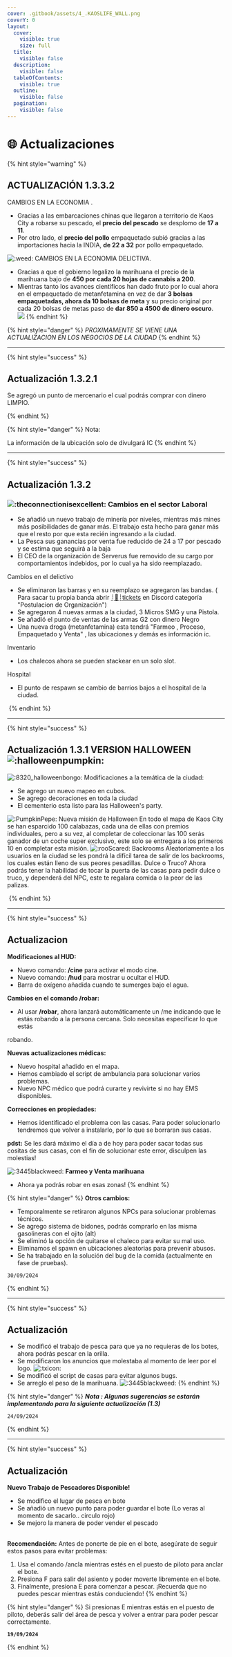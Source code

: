 ```yaml
---
cover: .gitbook/assets/4_.KAOSLIFE_WALL.png
coverY: 0
layout:
  cover:
    visible: true
    size: full
  title:
    visible: false
  description:
    visible: false
  tableOfContents:
    visible: true
  outline:
    visible: false
  pagination:
    visible: false
---
```


# 🌐 Actualizaciones

{% hint style="warning" %}
## ACTUALIZACIÓN 1.3.3.2

&#x20;CAMBIOS EN LA ECONOMIA .

* Gracias a las embarcaciones chinas que llegaron a territorio de Kaos City a robarse su pescado, el **precio del pescado** se desplomo de **17 a 11**.
* Por otro lado, el **precio del pollo** empaquetado subió gracias a las importaciones hacia la INDIA, **de 22 a 32** por pollo empaquetado.

![:weed:](https://cdn.discordapp.com/emojis/856192760440684565.webp?size=40\&quality=lossless)  CAMBIOS EN LA ECONOMIA DELICTIVA.

* Gracias a que el gobierno legalizo la marihuana el precio de la marihuana bajo de **450 por cada 20 hojas de cannabis a 200**.
* Mientras tanto los avances científicos han dado fruto por lo cual ahora en el empaquetado de metanfetamina en vez de dar **3 bolsas empaquetadas, ahora da 10 bolsas de meta** y su precio original por cada 20 bolsas de metas paso de **dar 850 a 4500 de dinero oscuro**.\
  ![](.gitbook/assets/image.png)
{% endhint %}

{% hint style="danger" %}
_PROXIMAMENTE SE VIENE UNA ACTUALIZACION EN LOS NEGOCIOS DE LA CIUDAD_
{% endhint %}

***

{% hint style="success" %}
## Actualización 1.3.2.1

Se agregó un punto de mercenario el cual podrás comprar con dinero LIMPIO.&#x20;




{% endhint %}

{% hint style="danger" %}
Nota:

&#x20;La información de la ubicación solo de divulgará IC
{% endhint %}

***

{% hint style="success" %}
## Actualización 1.3.2

### ![:theconnectionisexcellent:](https://cdn.discordapp.com/emojis/1055644893017559050.webp?size=44\&quality=lossless) Cambios en el sector Laboral

* Se añadió un nuevo trabajo de minería por niveles, mientras más mines más posibilidades de ganar más. El trabajo esta hecho para ganar más que el resto por que esta recién ingresando a la ciudad.
* La Pesca sus ganancias por venta fue reducido de 24 a 17 por pescado y se estima que seguirá a la baja
* El CEO de la organización de Serverus fue removido de su cargo por comportamientos indebidos, por lo cual ya ha sido reemplazado.

Cambios en el delictivo

* Se eliminaron las barras y en su reemplazo se agregaron las bandas. ( Para sacar tu propia banda abrir ⁠[┊📨┊tickets](https://ptb.discord.com/channels/1072276416223268864/1079957279379562576) en Discord categoría "Postulacion de Organización")
* Se agregaron 4 nuevas armas a la ciudad, 3 Micros SMG y una Pistola.
* Se añadió el punto de ventas de las armas G2 con dinero Negro
* Una nueva droga (metanfetamina) esta tendrá "Farmeo , Proceso, Empaquetado y Venta" , las ubicaciones y demás es información ic.

&#x20;Inventario

* Los chalecos ahora se pueden stackear en un solo slot.

Hospital

* El punto de respawn se cambio de barrios bajos a el hospital de la ciudad.

<img src=".gitbook/assets/image (23).png" alt="" data-size="original">
{% endhint %}

***

{% hint style="success" %}
## Actualización 1.3.1 VERSION HALLOWEEN ![:halloweenpumpkin:](https://cdn.discordapp.com/emojis/755536386618294402.gif?size=44\&quality=lossless)

![:8320\_halloweenbongo:](https://cdn.discordapp.com/emojis/893683436009697350.gif?size=44\&quality=lossless) Modificaciones a la temática de la ciudad:

* Se agrego un nuevo mapeo en cubos.
* Se agrego decoraciones en toda la ciudad
* El cementerio esta listo para las Halloween's party.

![:PumpkinPepe:](https://cdn.discordapp.com/emojis/893683436781445140.webp?size=44\&quality=lossless) Nueva misión de Halloween En todo el mapa de Kaos City se han esparcido 100 calabazas, cada una de ellas con premios individuales, pero a su vez, al completar de coleccionar las 100 serás ganador de un coche super exclusivo, este solo se entregara a los primeros 10 en completar esta misión. ![:rooScared:](https://cdn.discordapp.com/emojis/1109503858398478376.webp?size=44\&quality=lossless) Backrooms Aleatoriamente a los usuarios en la ciudad se les pondrá la difícil tarea de salir de los backrooms, los cuales están lleno de sus peores pesadillas.  Dulce o Truco? Ahora podrás tener la habilidad de tocar la puerta de las casas para pedir dulce o truco, y dependerá del NPC, este te regalara comida o la peor de las palizas.

<img src=".gitbook/assets/image (21).png" alt="" data-size="original">
{% endhint %}

***

{% hint style="success" %}
## **Actualizacion**

**Modificaciones al HUD:**

* Nuevo comando: **/cine** para activar el modo cine.
* Nuevo comando: **/hud** para mostrar u ocultar el HUD.
* Barra de oxígeno añadida cuando te sumerges bajo el agua.&#x20;

**Cambios en el comando /robar:**

* Al usar **/robar**, ahora lanzará automáticamente un /me indicando que le estás robando a la persona cercana. Solo necesitas especificar lo que estás

robando.&#x20;

**Nuevas actualizaciones médicas:**

* Nuevo hospital añadido en el mapa.&#x20;
* Hemos cambiado el script de ambulancia para solucionar varios problemas.
* Nuevo NPC médico que podrá curarte y revivirte si no hay EMS disponibles.&#x20;

**Correcciones en propiedades:**

* Hemos identificado el problema con las casas. Para poder solucionarlo tendremos que volver a instalarlo, por lo que se borraran sus casas.&#x20;

**pdst:** Se les dará máximo el día a de hoy para poder sacar todas sus cositas de sus casas, con el fin de solucionar este error, disculpen las molestias!&#x20;

![:3445blackweed:](https://cdn.discordapp.com/emojis/1273451134115385486.webp?size=40\&quality=lossless) **Farmeo y Venta marihuana**

* Ahora ya podrás robar en esas zonas!&#x20;
{% endhint %}

{% hint style="danger" %}
**Otros cambios:**

* Temporalmente se retiraron algunos NPCs para solucionar problemas técnicos.
* Se agrego sistema de bidones, podrás comprarlo en las misma gasolineras con el ojito (alt)&#x20;
* Se eliminó la opción de quitarse el chaleco para evitar su mal uso.&#x20;
* Eliminamos el spawn en ubicaciones aleatorias para prevenir abusos.
* Se ha trabajado en la solución del bug de la comida (actualmente en fase de pruebas).&#x20;

```
30/09/2024
```
{% endhint %}

***

{% hint style="success" %}
## Actualización

* Se modificó el trabajo de pesca para que ya no requieras de los botes, ahora podrás pescar en la orilla.&#x20;
* Se modificaron los anuncios que molestaba al momento de leer por el logo. ![:txicon:](https://cdn.discordapp.com/emojis/1062339910654246964.webp?size=40\&quality=lossless)
* Se modificó el script de casas para evitar algunos bugs.&#x20;
* Se arreglo el peso de la marihuana. ![:3445blackweed:](https://cdn.discordapp.com/emojis/1273451134115385486.webp?size=40\&quality=lossless)
{% endhint %}

{% hint style="danger" %}
_**Nota : Algunas sugerencias se estarán implementando para la siguiente actualización (1.3)**_

```
24/09/2024
```
{% endhint %}

***

{% hint style="success" %}
## Actualización

**Nuevo Trabajo de Pescadores Disponible!**&#x20;

* Se modifico el lugar de pesca en bote
* Se añadió un nuevo punto para poder guardar el bote (Lo veras al momento de sacarlo.. circulo rojo)
* Se mejoro la manera de poder vender el pescado

\
**Recomendación:** Antes de ponerte de pie en el bote, asegúrate de seguir estos pasos para evitar problemas:

1. Usa el comando /ancla mientras estés en el puesto de piloto para anclar el bote.
2. Presiona F para salir del asiento y poder moverte libremente en el bote.
3. Finalmente, presiona E para comenzar a pescar. ¡Recuerda que no puedes pescar mientras estás conduciendo!
{% endhint %}

{% hint style="danger" %}
Si presionas E mientras estás en el puesto de piloto, deberás salir del área de pesca y volver a entrar para poder pescar correctamente.

<pre><code><strong>19/09/2024
</strong></code></pre>
{% endhint %}

